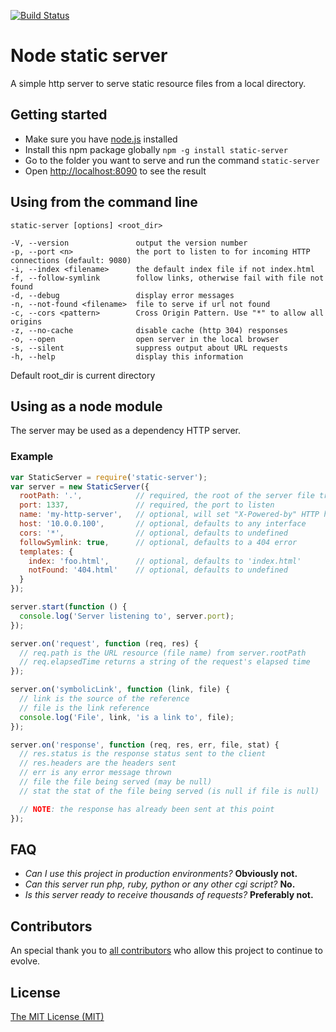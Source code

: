 [![Build Status](https://secure.travis-ci.org/nbluis/static-server.svg?branch=master)](http://travis-ci.org/nbluis/static-server)

# Node static server
A simple http server to serve static resource files from a local directory.

## Getting started
* Make sure you have [node.js](http://nodejs.org/download/) installed
* Install this npm package globally `npm -g install static-server`
* Go to the folder you want to serve and run the command `static-server`
* Open [http://localhost:8090](http://localhost:8090) to see the result



## Using from the command line

	static-server [options] <root_dir>

	-V, --version               output the version number
	-p, --port <n>              the port to listen to for incoming HTTP connections (default: 9080)
	-i, --index <filename>      the default index file if not index.html 
	-f, --follow-symlink        follow links, otherwise fail with file not found
	-d, --debug                 display error messages
	-n, --not-found <filename>  file to serve if url not found
	-c, --cors <pattern>        Cross Origin Pattern. Use "*" to allow all origins
	-z, --no-cache              disable cache (http 304) responses
	-o, --open                  open server in the local browser
	-s, --silent                suppress output about URL requests
	-h, --help                  display this information

Default root_dir is current directory

## Using as a node module

The server may be used as a dependency HTTP server.

### Example

```javascript
var StaticServer = require('static-server');
var server = new StaticServer({
  rootPath: '.',            // required, the root of the server file tree
  port: 1337,               // required, the port to listen
  name: 'my-http-server',   // optional, will set "X-Powered-by" HTTP header
  host: '10.0.0.100',       // optional, defaults to any interface
  cors: '*',                // optional, defaults to undefined
  followSymlink: true,      // optional, defaults to a 404 error
  templates: {
    index: 'foo.html',      // optional, defaults to 'index.html'
    notFound: '404.html'    // optional, defaults to undefined
  }
});

server.start(function () {
  console.log('Server listening to', server.port);
});

server.on('request', function (req, res) {
  // req.path is the URL resource (file name) from server.rootPath
  // req.elapsedTime returns a string of the request's elapsed time
});

server.on('symbolicLink', function (link, file) {
  // link is the source of the reference
  // file is the link reference
  console.log('File', link, 'is a link to', file);
});

server.on('response', function (req, res, err, file, stat) {
  // res.status is the response status sent to the client
  // res.headers are the headers sent
  // err is any error message thrown
  // file the file being served (may be null)
  // stat the stat of the file being served (is null if file is null)

  // NOTE: the response has already been sent at this point
});
```

## FAQ
* _Can I use this project in production environments?_ **Obviously not.**
* _Can this server run php, ruby, python or any other cgi script?_ **No.**
* _Is this server ready to receive thousands of requests?_ **Preferably not.**

## Contributors
An special thank you to [all contributors](https://github.com/nbluis/static-server/graphs/contributors) who allow this project to continue to evolve.

## License
[The MIT License (MIT)](http://creativecommons.org/licenses/MIT/)
